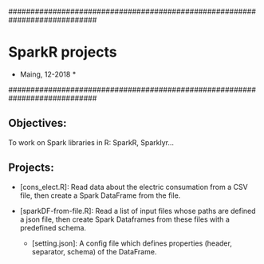 ############################################################################

# SparkR projects

* Maing, 12-2018 *

############################################################################

## Objectives:
To work on Spark libraries in R: SparkR, Sparklyr...

## Projects:
- [cons_elect.R]: Read data about the electric consumation from a CSV file, then create a Spark DataFrame from the file.

- [sparkDF-from-file.R]: Read a list of input files whose paths are defined a json file, then create Spark Dataframes from these files with a predefined schema.

    - [setting.json]: A config file which defines properties (header, separator, schema) of the DataFrame.